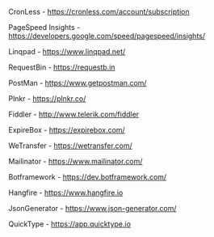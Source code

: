 CronLess - https://cronless.com/account/subscription	

PageSpeed Insights - https://developers.google.com/speed/pagespeed/insights/

Linqpad - https://www.linqpad.net/

RequestBin - https://requestb.in

PostMan - https://www.getpostman.com/	

Plnkr - https://plnkr.co/	

Fiddler - http://www.telerik.com/fiddler	

ExpireBox - https://expirebox.com/	

WeTransfer - https://wetransfer.com/	

Mailinator - https://www.mailinator.com/	

Botframework - https://dev.botframework.com/	

Hangfire - https://www.hangfire.io	

JsonGenerator - https://www.json-generator.com/	

QuickType - https://app.quicktype.io


